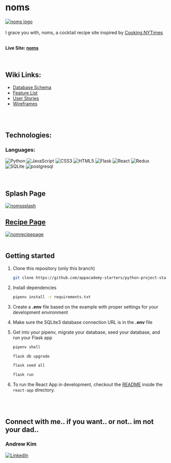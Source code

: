 # noms
<a href="https://nom-s.herokuapp.com/"><img src="https://i.pinimg.com/originals/3c/e9/d4/3ce9d4ee9c6dd93501facbeac9738aa7.jpg" title="noms logo">
</a>
<br>
<br>
I grace you with, noms, a cocktail recipe site inspired by [Cooking.NYTimes](https://cooking.nytimes.com/)
<br>
<br>

**Live Site: [noms](https://nom-s.herokuapp.com/)**
<br>
<br>
<br>

<h2>Wiki Links:</h2>

- [Database Schema](https://github.com/k-rewd/noms/wiki/DB-Schema)
- [Feature List](https://github.com/k-rewd/noms/wiki/MVP-Feature-List)
- [User Stories](https://github.com/k-rewd/noms/wiki/User-Stories)
- [Wireframes](https://github.com/k-rewd/noms/wiki/Wireframes)
<br>
<br>

<h2>Technologies:</h2>

<h3> Languages: </h3>

![Python](https://img.shields.io/badge/python-3670A0?style=for-the-badge&logo=python&logoColor=ffdd54)
![JavaScript](https://img.shields.io/badge/javascript-%23323330.svg?style=for-the-badge&logo=javascript&logoColor=%23F7DF1E)
![CSS3](https://img.shields.io/badge/css3-%231572B6.svg?style=for-the-badge&logo=css3&logoColor=white)
![HTML5](https://img.shields.io/badge/html5-%23E34F26.svg?style=for-the-badge&logo=html5&logoColor=white)
![Flask](https://img.shields.io/badge/flask-%23000.svg?style=for-the-badge&logo=flask&logoColor=white)
![React](https://img.shields.io/badge/react-%2320232a.svg?style=for-the-badge&logo=react&logoColor=%2361DAFB)
![Redux](https://img.shields.io/badge/redux-%23593d88.svg?style=for-the-badge&logo=redux&logoColor=white)
![SQLite](https://img.shields.io/badge/sqlite-%2307405e.svg?style=for-the-badge&logo=sqlite&logoColor=white)
![postgresql](https://img.shields.io/badge/PostgreSQL-4169E1?style=for-the-badge&logo=PostgreSQL&logoColor=white)
<br>
<br>
<br>


<h2>Splash Page</h2>
<a href="https://nom-s.herokuapp.com/"><img src="https://i.pinimg.com/originals/92/4b/15/924b15df3a76e4e6d0c3fe5634500523.jpg" title="nomssplash">

<h2>Recipe Page</h2>
<a href="https://nom-s.herokuapp.com/recipes/3"><img src=https://i.pinimg.com/originals/85/03/86/85038615c483fc6e06f8bca7ff9a1b6b.jpg title="nomrecipepage" /></a>


<br>
<br>
<h2> Getting started </h2>

1. Clone this repository (only this branch)

   ```bash
   git clone https://github.com/appacademy-starters/python-project-starter.git
   ```

2. Install dependencies

      ```bash
      pipenv install -r requirements.txt
      ```

3. Create a **.env** file based on the example with proper settings for your
   development environment
4. Make sure the SQLite3 database connection URL is in the **.env** file

5. Get into your pipenv, migrate your database, seed your database, and run your Flask app

   ```bash
   pipenv shell
   ```

   ```bash
   flask db upgrade
   ```

   ```bash
   flask seed all
   ```

   ```bash
   flask run
   ```

6. To run the React App in development, checkout the [README](./react-app/README.md) inside the `react-app` directory.

<br>
<br>
<h2> Connect with me.. if you want.. or not.. im not your dad.. </h2>
<div>
<h3> Andrew Kim </h3>
<a href="https://www.linkedin.com/in/andrew-k-474479123/" target="_blank">

![LinkedIn](https://img.shields.io/badge/linkedin-%230077B5.svg?style=for-the-badge&logo=linkedin&logoColor=white)

</a>
